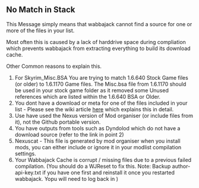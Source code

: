 ## No Match in Stack

This Message simply means that wabbajack cannot find a source for one or more of the files in your list.

Most often this is caused by a lack of harddrive space during compliation which prevents wabbajack from extracting everything to build its download cache. 

Other Common reasons to explain this.

1. For Skyrim_Misc.BSA You are trying to match 1.6.640 Stock Game files (or older) to 1.6.1170 Game files. The Misc.bsa file from 1.6.1170 should be used in your stock game folder as it removed some Unused references which are listed within the 1.6.640 BSA or Older.
2. You dont have a download or meta for one of the files included in your list - Please see the wiki article [here](https://wiki.wabbajack.org/modlist_author_documentation/Pre-Compilation.html?highlight=everything%20must%20have%20a%20source#everything-comes-from-somewhere) which explains this in detail.
3. Use have used the Nexus version of Mod organiser (or include files from it), not the Github portable version.
4. You have outputs from tools such as Dyndolod which do not have a download source (refer to the link in point 2)
5. Nexuscat - This file is generated by mod organiser when you install mods, you can either include or ignore it in your modlist compilation settings.
6. Your Wabbajack Cache is corrupt / missing files due to a previous failed compilation. (You should do a WJReset to fix this. Note: Backup author-api-key.txt if you have one first and reinstall it once you restarted wabbajack. Yopu will need to log back in )
